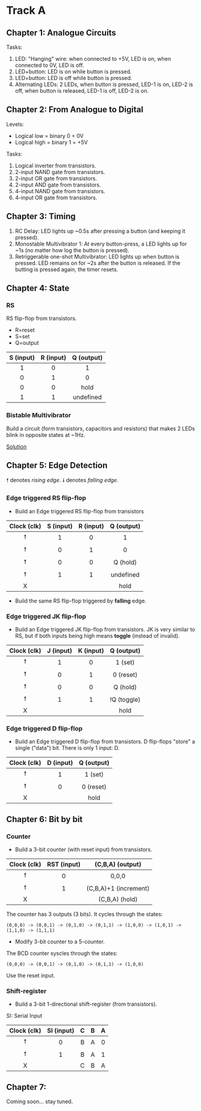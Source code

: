 # Track A

## Chapter 1: Analogue Circuits
Tasks:

1. LED: "Hanging" wire: when connected to +5V, LED is on, when connected to 0V, LED is off.
2. LED+button: LED is on while button is pressed.
3. LED+button: LED is off while button is pressed.
4. Alternating LEDs: 2 LEDs, when button is pressed, LED-1 is on, LED-2 is off, when button is released, LED-1 is off, LED-2 is on.

## Chapter 2: From Analogue to Digital
Levels:

*  Logical low = binary 0 = 0V
*  Logical high = binary 1 = +5V

Tasks:

1. Logical inverter from transistors.
1. 2-input NAND gate from transistors.
1. 2-input OR gate from transistors.
1. 2-input AND gate from transistors.
1. 4-input NAND gate from transistors.
1. 4-input OR gate from transistors.

## Chapter 3: Timing

1. RC Delay: LED lights up ~0.5s after pressing a button (and keeping it pressed).
1. Monostable Multivibrator 1: At every button-press, a LED lights up for ~1s (no matter how log the button is pressed).
2. Retriggerable one-shot Multivibrator: LED lights up when button is pressed. LED remains on for ~2s after the button is released. If the butting is pressed again, the timer resets. 

## Chapter 4: State

### RS

RS flip-flop from transistors.
*  R=reset
*  S=set
*  Q=output

| S (input) | R (input) | Q (output) |
|:---------:|:---------:|:----------:|
| 1         | 0         | 1          |
| 0         | 1         | 0          |
| 0         | 0         | hold       |
| 1         | 1         | undefined  |

### Bistable Multivibrator

Build a circuit (form transistors, capacitors and resistors) that makes 2 LEDs blink in opposite states at ~1Hz.

[Solution](https://www.instructables.com/Simple-Blinking-LED-Circuit/)

## Chapter 5: Edge Detection

🠕 denotes *rising edge*.
🠗 denotes *falling edge*.

### Edge triggered RS flip-flop

* Build an Edge triggered RS flip-flop from transistors

| Clock (clk) | S (input) | R (input) | Q (output) |
|:-----------:|:---------:|:---------:|:----------:|
| 🠕           | 1         | 0         | 1          |
| 🠕           | 0         | 1         | 0          |
| 🠕           | 0         | 0         | Q (hold)   |
| 🠕           | 1         | 1         | undefined  |
| X           |           |           | hold       |

*  Build the same RS flip-flop triggered by **falling** edge.

### Edge triggered JK flip-flop

* Build an Edge triggered JK flip-flop from transistors. JK is very similar
  to RS, but if both inputs being high means **toggle** (instead of invalid).

| Clock (clk) | J (input) | K (input) | Q (output) |
|:-----------:|:---------:|:---------:|:----------:|
| 🠕           | 1         | 0         | 1 (set)    |
| 🠕           | 0         | 1         | 0 (reset)  |
| 🠕           | 0         | 0         | Q (hold)   |
| 🠕           | 1         | 1         | !Q (toggle)|
| X           |           |           | hold       |

### Edge triggered D flip-flop

* Build an Edge triggered D flip-flop from transistors. D flip-flops "store"
  a single ("data") bit. There is only 1 input: D.

| Clock (clk) | D (input) | Q (output) |
|:-----------:|:---------:|:----------:|
| 🠕           | 1         | 1 (set)    |
| 🠕           | 0         | 0 (reset)  |
| X           |           | hold       |

## Chapter 6: Bit by bit

### Counter

* Build a 3-bit counter (with reset input) from transistors.

| Clock (clk) | RST (input) | (C,B,A) (output)            |
|:-----------:|:-----------:|:---------------------------:|
| 🠕           | 0           | 0,0,0                       |
| 🠕           | 1           | (C,B,A)+1 (increment)       |
| X           |             | (C,B,A) (hold)              |

The counter has 3 outputs (3 bits). It cycles through the states:

`(0,0,0) -> (0,0,1) -> (0,1,0) -> (0,1,1) -> (1,0,0) -> (1,0,1) -> (1,1,0) -> (1,1,1)`

* Modify 3-bit counter to a 5-counter.

The BCD counter syscles through the states:

`(0,0,0) -> (0,0,1) -> (0,1,0) -> (0,1,1) -> (1,0,0)`

Use the reset input.

### Shift-register

* Build a 3-bit 1-directional shift-register (from transistors).

SI: Serial Input

| Clock (clk) | SI (input)  | C   | B   | A   |
|:-----------:|:-----------:|:---:|:---:|:---:|
| 🠕           | 0           | B   | A   | 0   |
| 🠕           | 1           | B   | A   | 1   |
| X           |             | C   | B   | A   |

## Chapter 7:

Coming soon... stay tuned.
